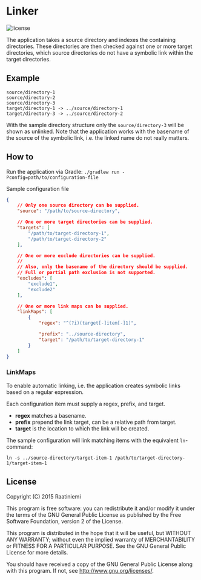 # Linker
![license](https://img.shields.io/badge/license-GPLv2-blue.svg)

The application takes a source directory and indexes the containing directories. These directories are then checked against one or more target directories, which source directories do not have a symbolic link within the target directories.

## Example

```
source/directory-1
source/directory-2
source/directory-3
target/directory-1 -> ../source/directory-1
target/directory-3 -> ../source/directory-2
```

With the sample directory structure only the `source/directory-3` will be shown as unlinked. Note that the application works with the basename of the source of the symbolic link, i.e. the linked name do not really matters.

## How to

Run the application via Gradle: `./gradlew run -Pconfig=path/to/configuration-file`

Sample configuration file
```json
{
    // Only one source directory can be supplied.
    "source": "/path/to/source-directory",

    // One or more target directories can be supplied.
    "targets": [
        "/path/to/target-directory-1",
        "/path/to/target-directory-2"
    ],

    // One or more exclude directories can be supplied.
    //
    // Also, only the basename of the directory should be supplied.
    // Full or partial path exclusion is not supported.
    "excludes": [
        "exclude1",
        "exclude2"
    ],

    // One or more link maps can be supplied.
    "linkMaps": [
        {
            "regex": "^(?i)(target[-]item[-]1)",

            "prefix": "../source-directory",
            "target": "/path/to/target-directory-1"
        }
    ]
}
```

### LinkMaps

To enable automatic linking, i.e. the application creates symbolic links based on a regular expression.

Each configuration item must supply a regex, prefix, and target.

* **regex** matches a basename.
* **prefix** prepend the link target, can be a relative path from target.
* **target** is the location to which the link will be created.

The sample configuration will link matching items with the equivalent `ln`-command:
```
ln -s ../source-directory/target-item-1 /path/to/target-directory-1/target-item-1
```

## License

Copyright (C) 2015 Raatiniemi

This program is free software: you can redistribute it and/or modify
it under the terms of the GNU General Public License as published by
the Free Software Foundation, version 2 of the License.

This program is distributed in the hope that it will be useful,
but WITHOUT ANY WARRANTY; without even the implied warranty of
MERCHANTABILITY or FITNESS FOR A PARTICULAR PURPOSE.  See the
GNU General Public License for more details.

You should have received a copy of the GNU General Public License
along with this program.  If not, see <http://www.gnu.org/licenses/>.